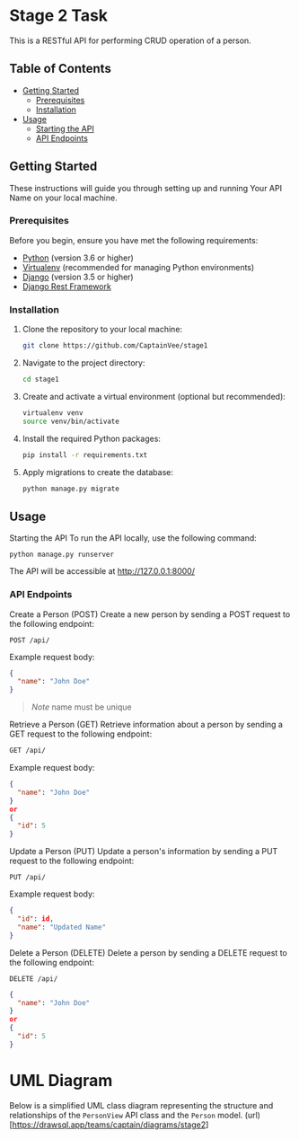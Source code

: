 # Stage 2 Task

This is a RESTful API for performing CRUD operation of a person.

## Table of Contents

- [Getting Started](#getting-started)
  - [Prerequisites](#prerequisites)
  - [Installation](#installation)
- [Usage](#usage)
  - [Starting the API](#starting-the-api)
  - [API Endpoints](#api-endpoints)

## Getting Started

These instructions will guide you through setting up and running Your API Name on your local machine.

### Prerequisites

Before you begin, ensure you have met the following requirements:

- [Python](https://www.python.org/downloads/) (version 3.6 or higher)
- [Virtualenv](https://virtualenv.pypa.io/en/latest/installation.html) (recommended for managing Python environments)
- [Django](https://www.djangoproject.com/download/) (version 3.5 or higher)
- [Django Rest Framework](https://www.django-rest-framework.org/#installation)

### Installation

1. Clone the repository to your local machine:

   ```bash
   git clone https://github.com/CaptainVee/stage1
    ```

1. Navigate to the project directory:

    ```bash
    cd stage1
    ```

1. Create and activate a virtual environment (optional but recommended):

    ```bash
    virtualenv venv
    source venv/bin/activate
    ```
1. Install the required Python packages:

    ```bash
    pip install -r requirements.txt
    ```
1. Apply migrations to create the database:

    ```bash
    python manage.py migrate
    ```

## Usage
Starting the API
To run the API locally, use the following command:

    python manage.py runserver
The API will be accessible at http://127.0.0.1:8000/

### API Endpoints
Create a Person (POST)
Create a new person by sending a POST request to the following endpoint:
```
POST /api/
```
Example request body:

```json
{
  "name": "John Doe"
}
```
> *Note* name must be unique

Retrieve a Person (GET)
Retrieve information about a person by sending a GET request to the following endpoint:

```sh
GET /api/
```
Example request body:

```json
{
  "name": "John Doe"
}
or 
{
  "id": 5
}
```
Update a Person (PUT)
Update a person's information by sending a PUT request to the following endpoint:

```
PUT /api/
```
Example request body:

```json
{
  "id": id,
  "name": "Updated Name"
}
```
Delete a Person (DELETE)
Delete a person by sending a DELETE request to the following endpoint:

```
DELETE /api/
```

```json
{
  "name": "John Doe"
}
or 
{
  "id": 5
}
```

# UML Diagram

Below is a simplified UML class diagram representing the structure and relationships of the `PersonView` API class and the `Person` model.
(url)[https://drawsql.app/teams/captain/diagrams/stage2]